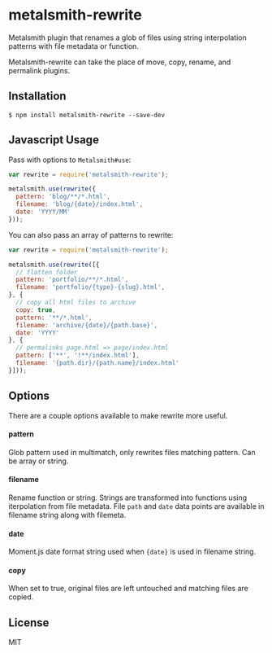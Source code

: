 # metalsmith-rewrite

Metalsmith plugin that renames a glob of files using string interpolation patterns with file metadata or function.

Metalsmith-rewrite can take the place of move, copy, rename, and permalink plugins.

## Installation

    $ npm install metalsmith-rewrite --save-dev

## Javascript Usage

Pass with options to `Metalsmith#use`:

```js
var rewrite = require('metalsmith-rewrite');

metalsmith.use(rewrite({
  pattern: 'blog/**/*.html',
  filename: 'blog/{date}/index.html',
  date: 'YYYY/MM'
}));
```

You can also pass an array of patterns to rewrite:

```js
var rewrite = require('metalsmith-rewrite');

metalsmith.use(rewrite([{
  // flatten folder
  pattern: 'portfolio/**/*.html',
  filename: 'portfolio/{type}-{slug}.html',
}, {
  // copy all html files to archive
  copy: true,
  pattern: '**/*.html',
  filename: 'archive/{date}/{path.base}', 
  date: 'YYYY'
}, {
  // permalinks page.html => page/index.html
  pattern: ['**', '!**/index.html'],
  filename: '{path.dir}/{path.name}/index.html'
}]));

```

## Options

There are a couple options available to make rewrite more useful.

#### pattern

Glob pattern used in multimatch, only rewrites files matching pattern.  Can be array or string.

#### filename

Rename function or string.  Strings are transformed into functions using iterpolation from file metadata. File `path` and `date` data points are available in filename string along with filemeta.

#### date

Moment.js date format string used when `{date}` is used in filename string.

#### copy

When set to true, original files are left untouched and matching files are copied.

## License

MIT